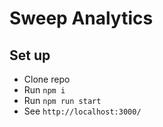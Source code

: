 # Sweep Analytics

## Set up

-   Clone repo
-   Run `npm i`
-   Run `npm run start`
-   See `http://localhost:3000/`